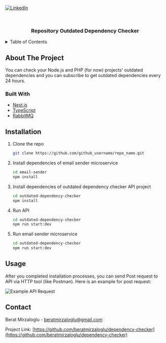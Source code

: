<div id="top"></div>

[![LinkedIn][linkedin-shield]][linkedin-url]

<!-- PROJECT LOGO -->
<br />
<div align="center">

<h3 align="center">Repository Outdated Dependency Checker</h3>

</div>

<!-- TABLE OF CONTENTS -->
<details>
  <summary>Table of Contents</summary>
  <ol>
    <li>
      <a href="#about-the-project">About The Project</a>
      <ul>
        <li><a href="#built-with">Built With</a></li>
      </ul>
    </li>
    <li>
      <a href="#getting-started">Getting Started</a>
      <ul>
        <li><a href="#prerequisites">Prerequisites</a></li>
        <li><a href="#installation">Installation</a></li>
      </ul>
    </li>
    <li><a href="#usage">Usage</a></li>
    <li><a href="#roadmap">Roadmap</a></li>
    <li><a href="#contributing">Contributing</a></li>
    <li><a href="#license">License</a></li>
    <li><a href="#contact">Contact</a></li>
    <li><a href="#acknowledgments">Acknowledgments</a></li>
  </ol>
</details>

<!-- ABOUT THE PROJECT -->

## About The Project

You can check your Node.js and PHP (for now) projects' outdated dependencies and you can subscribe to get outdated dependencies every 24 hours.

### Built With

- [Nest.js](https://nestjs.com/)
- [TypeScript](https://www.typescriptlang.org/)
- [RabbitMQ](https://www.rabbitmq.com/)

<!-- INSTALLATION -->

## Installation

1. Clone the repo
   ```sh
   git clone https://github.com/github_username/repo_name.git
   ```
2. Install dependencies of email sender microservice
   ```sh
   cd email-sender
   npm install
   ```
3. Install dependencies of outdated dependency checker API project
   ```sh
   cd outdated-dependency-checker
   npm install
   ```
4. Run API
   ```sh
   cd outdated-dependency-checker
   npm run start:dev
   ```
5. Run email sender microservice
   ```sh
   cd outdated-dependency-checker
   npm run start:dev
   ```

<!-- USAGE EXAMPLES -->

## Usage

After you completed installation processes, you can send Post request to API via HTTP tool (like Postman). Here is an example for post request:

![Example API Request](https://i.hizliresim.com/s204mb4.png)

<!-- CONTACT -->

## Contact

Berat Mirzaloglu - beratmirzaloglu@gmail.com

Project Link: [https://github.com/beratmirzaloglu/dependency-checker](https://github.com/beratmirzaloglu/dependency-checker)

<!-- MARKDOWN LINKS & IMAGES -->
<!-- https://www.markdownguide.org/basic-syntax/#reference-style-links -->

[contributors-shield]: https://img.shields.io/github/contributors/github_username/repo_name.svg?style=for-the-badge
[contributors-url]: https://github.com/github_username/repo_name/graphs/contributors
[forks-shield]: https://img.shields.io/github/forks/github_username/repo_name.svg?style=for-the-badge
[forks-url]: https://github.com/github_username/repo_name/network/members
[stars-shield]: https://img.shields.io/github/stars/github_username/repo_name.svg?style=for-the-badge
[stars-url]: https://github.com/github_username/repo_name/stargazers
[issues-shield]: https://img.shields.io/github/issues/github_username/repo_name.svg?style=for-the-badge
[issues-url]: https://github.com/github_username/repo_name/issues
[license-shield]: https://img.shields.io/github/license/github_username/repo_name.svg?style=for-the-badge
[license-url]: https://github.com/github_username/repo_name/blob/master/LICENSE.txt
[linkedin-shield]: https://img.shields.io/badge/-LinkedIn-black.svg?style=for-the-badge&logo=linkedin&colorB=555
[linkedin-url]: https://linkedin.com/in/beratmirzaloglu
[product-screenshot]: images/screenshot.png
